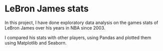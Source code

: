 # LeBron James stats
In this project, I have done exploratory data analysis on the games stats of LeBron James over his years in NBA since 2003.

I compared his stats with other players, using Pandas and plotted them using Matplotlib and Seaborn.